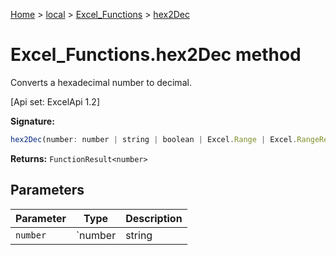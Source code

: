 [Home](./index) &gt; [local](local.md) &gt; [Excel\_Functions](local.excel_functions.md) &gt; [hex2Dec](local.excel_functions.hex2dec.md)

# Excel\_Functions.hex2Dec method

Converts a hexadecimal number to decimal. 

 \[Api set: ExcelApi 1.2\]

**Signature:**
```javascript
hex2Dec(number: number | string | boolean | Excel.Range | Excel.RangeReference | Excel.FunctionResult<any>): FunctionResult<number>;
```
**Returns:** `FunctionResult<number>`

## Parameters

|  Parameter | Type | Description |
|  --- | --- | --- |
|  `number` | `number | string | boolean | Excel.Range | Excel.RangeReference | Excel.FunctionResult<any>` |  |

